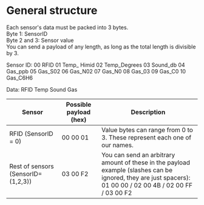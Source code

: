 # General structure
Each sensor's data must be packed into 3 bytes.<br>
Byte 1: SensorID<br>
Byte 2 and 3: Sensor value<br>
You can send a payload of any length, as long as the total length is divisible by 3.

Sensor ID:
00 RFID
01 Temp_ Himid
02 Temp_Degrees
03 Sound_db
04 Gas_ppb
05 Gas_S02
06 Gas_N02
07 Gas_N0
08 Gas_03
09 Gas_C0
10 Gas_C6H6

Data:
RFID
Temp
Sound
Gas

| Sensor | Possible payload (hex) | Description |
| ------ | --------------- | ----------- |
| RFID (SensorID = 0)  | 00 00 01 | Value bytes can range from 0 to 3. These represent each one of our names.
| Rest of sensors (SensorID=(1,2,3)) | 03 00 F2 | You can send an arbitrary amount of these in the payload example (slashes can be ignored, they are just spacers): <br> 01 00 00 / 02 00 4B / 02 00 FF / 03 00 F2 


